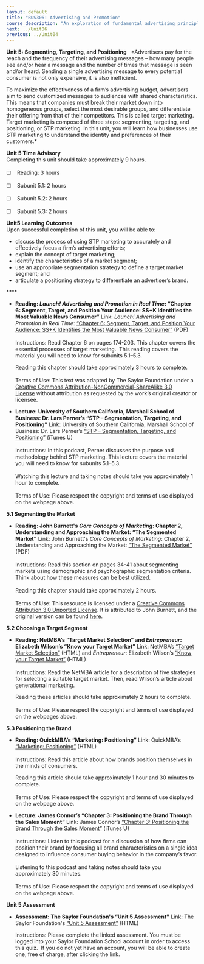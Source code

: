```yaml
---
layout: default
title: "BUS306: Advertising and Promotion"
course_description: "An exploration of fundamental advertising principles and the role advertising plays in the promotional mix, with particular emphasis on identifying the unique characteristics of advertising and examining familiar marketing concepts using an advertising framework."
next: ../Unit06
previous: ../Unit04
---
```

**Unit 5: Segmenting, Targeting, and Positioning** <span id="5"></span> 
*Advertisers pay for the reach and the frequency of their advertising
messages – how many people see and/or hear a message and the number of
times that message is seen and/or heard. Sending a single advertising
message to every potential consumer is not only expensive, it is also
inefficient.  
  
 To maximize the effectiveness of a firm’s advertising budget,
advertisers aim to send customized messages to audiences with shared
characteristics. This means that companies must break their market down
into homogeneous groups, select the most desirable groups, and
differentiate their offering from that of their competitors. This is
called target marketing. Target marketing is composed of three steps:
segmenting, targeting, and positioning, or STP marketing. In this unit,
you will learn how businesses use STP marketing to understand the
identity and preferences of their customers.*

**Unit 5 Time Advisory**  
Completing this unit should take approximately 9 hours.  
    
 ☐    Reading: 3 hours  
    
 ☐    Subunit 5.1: 2 hours  
    
 ☐    Subunit 5.2: 2 hours  
    
 ☐    Subunit 5.3: 2 hours

**Unit5 Learning Outcomes**  
Upon successful completion of this unit, you will be able to:
-   discuss the process of using STP marketing to accurately and
    effectively focus a firm’s advertising efforts;
-   explain the concept of target marketing;
-   identify the characteristics of a market segment;
-   use an appropriate segmentation strategy to define a target market
    segment; and
-   articulate a positioning strategy to differentiate an advertiser’s
    brand.

**** <span id="5.0"></span> 
-   **Reading: *Launch! Advertising and Promotion in Real Time*:
    “Chapter 6: Segment, Target, and Position Your Audience: SS+K
    Identifies the Most Valuable News Consumer”**
    Link: *Launch! Advertising and Promotion in Real Time*: [“Chapter 6:
    Segment, Target, and Position Your Audience: SS+K Identifies the
    Most Valuable News
    Consumer”](http://www.saylor.org/site/textbooks/Launch!%20Advertising%20and%20Promotion%20in%20Real%20Time.pdf) (PDF)  
        
     Instructions: Read Chapter 6 on pages 174-203. This chapter covers
    the essential processes of target marketing.  This reading covers
    the material you will need to know for subunits 5.1–5.3.  
      
     Reading this chapter should take approximately 3 hours to
    complete.  
        
     Terms of Use: This text was adapted by The Saylor Foundation under
    a [Creative Commons Attribution-NonCommercial-ShareAlike 3.0
    License](http://creativecommons.org/licenses/by-nc-sa/3.0/) without
    attribution as requested by the work’s original creator or licensee.

-   **Lecture: University of Southern California, Marshall School of
    Business: Dr. Lars Perner’s “STP – Segmentation, Targeting, and
    Positioning”**
    Link: University of Southern California, Marshall School of
    Business: Dr. Lars Perner’s [“STP – Segmentation, Targeting, and
    Positioning”](http://itunes.apple.com/us/podcast/segmentation-targeting-positioning/id275337983?i=53009137) (iTunes
    U)  
        
     Instructions: In this podcast, Perner discusses the purpose and
    methodology behind STP marketing. This lecture covers the material
    you will need to know for subunits 5.1–5.3.  
        
     Watching this lecture and taking notes should take you
    approximately 1 hour to complete.  
        
     Terms of Use: Please respect the copyright and terms of use
    displayed on the webpage above.

**5.1 Segmenting the Market** <span id="5.1"></span> 
-   **Reading: John Burnett's *Core Concepts of Marketing*: Chapter 2,
    Understanding and Approaching the Market: “The Segmented Market”**
    Link: John Burnett's *Core Concepts of Marketing*: Chapter 2,
    Understanding and Approaching the Market: [“The Segmented
    Market”](http://www.saylor.org/site/wp-content/uploads/2013/07/BUS306_CoreConceptsofMarketing.pdf)
    (PDF)  
        
     Instructions: Read this section on pages 34-41 about segmenting
    markets using demographic and psychographic segmentation criteria.
    Think about how these measures can be best utilized.  
        
     Reading this chapter should take approximately 2 hours.  
        
     Terms of Use: This resource is licensed under a [Creative Commons
    Attribution 3.0 Unported
    License](http://creativecommons.org/licenses/by/3.0/). It is
    attributed to John Burnett, and the original version can be found
    [here](http://ia701501.us.archive.org/35/items/ost-business-core-concepts-of-marketing/Core%20Concepts%20of%20Marketing.pdf).

**5.2 Choosing a Target Segment** <span id="5.2"></span> 
-   **Reading: NetMBA’s “Target Market Selection” and *Entrepreneur*:
    Elizabeth Wilson’s “Know your Target Market”**
    Link: NetMBA’s [“Target Market
    Selection”](http://www.netmba.com/marketing/market/target/) (HTML)
    and *Entrepreneur*: Elizabeth Wilson’s [“Know your Target
    Market”](http://www.entrepreneur.com/marketing/article202334.html)
    (HTML)  
        
     Instructions: Read the NetMBA article for a description of five
    strategies for selecting a suitable target market. Then, read
    Wilson’s article about generational marketing.  
      
     Reading these articles should take approximately 2 hours to
    complete.  
        
     Terms of Use: Please respect the copyright and terms of use
    displayed on the webpages above.

**5.3 Positioning the Brand** <span id="5.3"></span> 
-   **Reading: QuickMBA’s “Marketing: Positioning”**
    Link: QuickMBA’s [“Marketing:
    Positioning”](http://www.quickmba.com/marketing/ries-trout/positioning/)
    (HTML)  
        
     Instructions: Read this article about how brands position
    themselves in the minds of consumers.  
      
     Reading this article should take approximately 1 hour and 30
    minutes to complete.  
        
     Terms of Use: Please respect the copyright and terms of use
    displayed on the webpage above.

-   **Lecture: James Connor’s “Chapter 3: Positioning the Brand Through
    the Sales Moment”**
    Link: James Connor’s [“Chapter 3: Positioning the Brand Through the
    Sales
    Moment”](http://itunes.apple.com/us/podcast/the-perfection-marketing-chapter/id295653447?i=46430350)
    (iTunes U)  
        
     Instructions: Listen to this podcast for a discussion of how firms
    can position their brand by focusing all brand characteristics on a
    single idea designed to influence consumer buying behavior in the
    company’s favor.  
        
     Listening to this podcast and taking notes should take you
    approximately 30 minutes.  
        
     Terms of Use: Please respect the copyright and terms of use
    displayed on the webpage above.

**Unit 5 Assessment** <span id="5.4"></span> 
-   **Assessment: The Saylor Foundation's “Unit 5 Assessment”**
    Link: The Saylor Foundation's [“Unit 5
    Assessment”](http://school.saylor.org/mod/quiz/view.php?id=1061) (HTML)  
      
     Instructions: Please complete the linked assessment. You must be
    logged into your Saylor Foundation School account in order to access
    this quiz.  If you do not yet have an account, you will be able to
    create one, free of charge, after clicking the link. 


